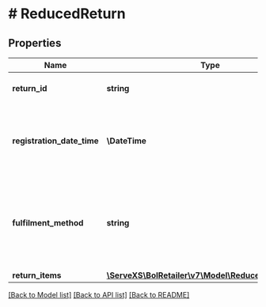 # # ReducedReturn

## Properties

Name | Type | Description | Notes
------------ | ------------- | ------------- | -------------
**return_id** | **string** | Unique identifier for a return. |
**registration_date_time** | **\DateTime** | The date and time in ISO 8601 format when this return was registered. |
**fulfilment_method** | **string** | The fulfilment method. Fulfilled by the retailer (FBR) or fulfilled by bol.com (FBB). |
**return_items** | [**\ServeXS\BolRetailer\v7\Model\ReducedReturnItem[]**](ReducedReturnItem.md) |  |

[[Back to Model list]](../../README.md#models) [[Back to API list]](../../README.md#endpoints) [[Back to README]](../../README.md)
